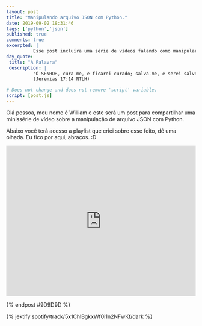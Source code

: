 ```yaml
---
layout: post
title: "Manipulando arquivo JSON com Python."
date: 2019-09-02 18:31:46
tags: ['python','json']
published: true
comments: true
excerpted: |
          Esse post incluíra uma série de vídeos falando como manipular arquivo JSON com Python.
day_quote:
 title: "A Palavra"
 description: |
          "Ó SENHOR, cura-me, e ficarei curado; salva-me, e serei salvo, pois eu canto louvores a ti." <br>
          (Jeremias 17:14 NTLH)

# Does not change and does not remove 'script' variable.
script: [post.js]
---
```


<!-- Write from here your post !!! -->

Olá pessoa, meu nome é William e este será um post para compartilhar uma minissérie de vídeo sobre a manipulação de arquivo JSON com Python.

Abaixo você terá acesso a playlist que criei sobre esse feito, dê uma olhada. Eu fico por aqui, abraços. :D

<iframe width="100%" height="400" src="https://www.youtube.com/embed/videoseries?list=PLZ6kIzk4n3uRmlJUAIwTLqMIIcgaR3uPa" frameborder="0" allow="accelerometer; autoplay; encrypted-media; gyroscope; picture-in-picture" allowfullscreen></iframe>

{% endpost #9D9D9D %}

{% jektify spotify/track/5x1ChlBgkxWf0i1n2NFwKf/dark %}
